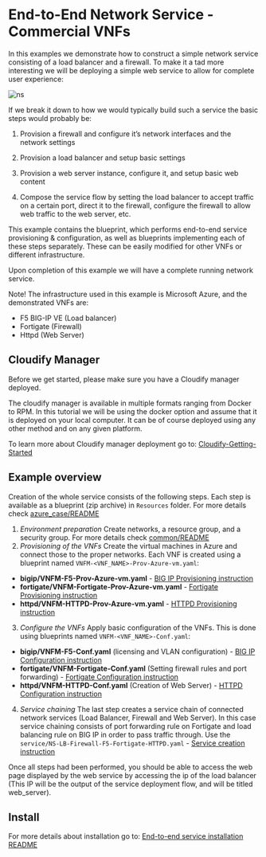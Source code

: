 # End-to-End Network Service - Commercial VNFs

In this examples we demonstrate how to construct a simple network service consisting of a load balancer and a firewall. To make it a tad more interesting we will be deploying a simple web service to allow for complete user experience:

![ns](https://user-images.githubusercontent.com/30900001/52050834-12889e00-2552-11e9-9a68-452e92cc7014.png)

If we break it down to how we would typically build such a service the basic steps would probably be:

1. Provision a firewall and configure it’s network interfaces and the network settings

2. Provision a load balancer and setup basic settings

3. Provision a web server instance, configure it, and setup basic web content

4. Compose the service flow by setting the load balancer to accept traffic on a certain port, direct it to the firewall, configure the firewall to allow web traffic to the web server, etc.

This example contains the blueprint, which performs end-to-end service provisioning & configuration, as well as blueprints implementing each of these steps separately. These can be easily modified for other VNFs or different infrastructure.

Upon completion of this example we will have a complete running network service.

Note!    The infrastructure used in this example is Microsoft Azure, and the demonstrated VNFs are:
* F5 BIG-IP VE (Load balancer)
* Fortigate (Firewall)
* Httpd (Web Server)

## Cloudify Manager

Before we get started, please make sure you have a Cloudify manager deployed.

The cloudify manager is available in multiple formats ranging from Docker to RPM. In this tutorial we will be using the docker option and assume that it is deployed on your local computer. It can be of course deployed using any other method and on any given platform.

To learn more about Cloudify manager deployment go to: [Cloudify-Getting-Started](https://cloudify.co/download/)

## Example overview

Creation of the whole service consists of the following steps. Each step is available as a blueprint (zip archive) in ``Resources`` folder.
For more details check [azure_case/README](../../azure_case/README.md)
1. *Environment preparation*
Create networks, a resource group, and a security group. For more details check [common/README](../../azure_case/common/README.md)
2. *Provisioning of the VNFs*
Create the virtual machines in Azure and connect those to the proper networks.
Each VNF is created using a blueprint named ``VNFM-<VNF_NAME>-Prov-Azure-vm.yaml``:
* **bigip/VNFM-F5-Prov-Azure-vm.yaml** - [BIG IP Provisioning instruction](../../azure_case/bigip/README.md##Provisioning)
* **fortigate/VNFM-Fortigate-Prov-Azure-vm.yaml** - [Fortigate Provisioning instruction](../../azure_case/fortigate/README.md##Provisioning)
* **httpd/VNFM-HTTPD-Prov-Azure-vm.yaml** - [HTTPD Provisioning instruction](../../azure_case/httpd/README.md##Provisioning)
3. *Configure the VNFs*
Apply basic configuration of the VNFs. This is done using blueprints named ``VNFM-<VNF_NAME>-Conf.yaml``:
* **bigip/VNFM-F5-Conf.yaml** (licensing and VLAN configuration) - [BIG IP Configuration instruction](../../azure_case/bigip/README.md##Configuration)
* **fortigate/VNFM-Fortigate-Conf.yaml** (Setting firewall rules and port forwarding) - [Fortigate Configuration instruction](../../azure_case/fortigate/README.md##Configuration)
* **httpd/VNFM-HTTPD-Conf.yaml** (Creation of Web Server) - [HTTPD Configuration instruction](../../azure_case/httpd/README.md##Configuration)
4. *Service chaining*
The last step creates a service chain of connected network services (Load Balancer, Firewall and Web Server). In this case service chaining consists of port forwarding rule on Fortigate and load balancing rule on BIG IP in order to pass traffic through.
Use the ``service/NS-LB-Firewall-F5-Fortigate-HTTPD.yaml`` - [Service creation instruction](../../azure_case/service/README.md)

Once all steps had been performed, you should be able to access the web page displayed by the web service by accessing the ip of the load balancer (This IP will be the output of the service deployment flow, and will be titled web_server).

## Install

For more details about installation go to: [End-to-end service installation README](e2e/README.md)
